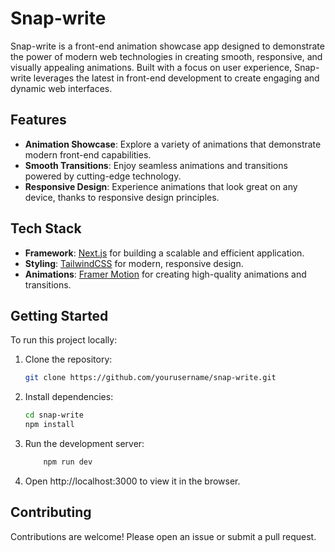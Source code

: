 # Snap-write

Snap-write is a front-end animation showcase app designed to demonstrate the power of modern web technologies in creating smooth, responsive, and visually appealing animations. Built with a focus on user experience, Snap-write leverages the latest in front-end development to create engaging and dynamic web interfaces.

## Features

- **Animation Showcase**: Explore a variety of animations that demonstrate modern front-end capabilities.
- **Smooth Transitions**: Enjoy seamless animations and transitions powered by cutting-edge technology.
- **Responsive Design**: Experience animations that look great on any device, thanks to responsive design principles.

## Tech Stack

- **Framework**: [Next.js](https://nextjs.org/) for building a scalable and efficient application.
- **Styling**: [TailwindCSS](https://tailwindcss.com/) for modern, responsive design.
- **Animations**: [Framer Motion](https://www.framer.com/motion/) for creating high-quality animations and transitions.

## Getting Started

To run this project locally:

1. Clone the repository:
   ```bash
   git clone https://github.com/yourusername/snap-write.git
2. Install dependencies:
    ```bash
    cd snap-write
    npm install
3. Run the development server:
    ```bash
        npm run dev
4. Open http://localhost:3000 to view it in the browser.

## Contributing
Contributions are welcome! Please open an issue or submit a pull request.
